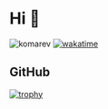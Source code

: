 # Hi 👋


![komarev](https://komarev.com/ghpvc/?username=andreasaugustin&label=Profile%20views&color=0e75b6&style=flat")
[![wakatime](https://wakatime.com/badge/user/4bf7c7f3-cb0f-4d53-b80e-3b544c4e55bc.svg)](https://wakatime.com/@4bf7c7f3-cb0f-4d53-b80e-3b544c4e55bc)

## GitHub

[![trophy](https://github-profile-trophy.vercel.app/?armhzjz=ryo-ma&theme=onedark)](https://github.com/ryo-ma/github-profile-trophy)

<!--
**armhzjz/armhzjz** is a ✨ _special_ ✨ repository because its `README.md` (this file) appears on your GitHub profile.

Here are some ideas to get you started:

- 🔭 I’m currently working on ...
- 🌱 I’m currently learning ...
- 👯 I’m looking to collaborate on ...
- 🤔 I’m looking for help with ...
- 💬 Ask me about ...
- 📫 How to reach me: ...
- 😄 Pronouns: ...
- ⚡ Fun fact: ...
-->
